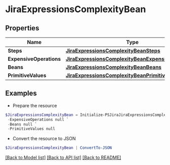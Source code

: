 # JiraExpressionsComplexityBean
## Properties

Name | Type | Description | Notes
------------ | ------------- | ------------- | -------------
**Steps** | [**JiraExpressionsComplexityBeanSteps**](JiraExpressionsComplexityBeanSteps.md) |  | 
**ExpensiveOperations** | [**JiraExpressionsComplexityBeanExpensiveOperations**](JiraExpressionsComplexityBeanExpensiveOperations.md) |  | 
**Beans** | [**JiraExpressionsComplexityBeanBeans**](JiraExpressionsComplexityBeanBeans.md) |  | 
**PrimitiveValues** | [**JiraExpressionsComplexityBeanPrimitiveValues**](JiraExpressionsComplexityBeanPrimitiveValues.md) |  | 

## Examples

- Prepare the resource
```powershell
$JiraExpressionsComplexityBean = Initialize-PSJiraJiraExpressionsComplexityBean  -Steps null `
 -ExpensiveOperations null `
 -Beans null `
 -PrimitiveValues null
```

- Convert the resource to JSON
```powershell
$JiraExpressionsComplexityBean | ConvertTo-JSON
```

[[Back to Model list]](../README.md#documentation-for-models) [[Back to API list]](../README.md#documentation-for-api-endpoints) [[Back to README]](../README.md)

